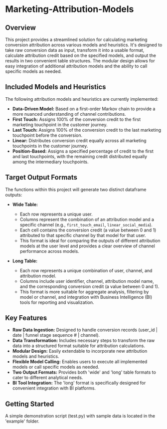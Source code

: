 # Marketing-Attribution-Models

## Overview

This project provides a streamlined solution for calculating marketing conversion attribution across various models and heuristics. It's designed to take raw conversion data as input, transform it into a usable format, calculate attribution credit based on the specified models, and output the results in two convenient table structures. The modular design allows for easy integration of additional attribution models and the ability to call specific models as needed.

## Included Models and Heuristics

The following attribution models and heuristics are currently implemented:

* **Data-Driven Model:** Based on a first-order Markov chain to provide a more nuanced understanding of channel contributions.
* **First Touch:** Assigns 100% of the conversion credit to the first marketing touchpoint in the customer journey.
* **Last Touch:** Assigns 100% of the conversion credit to the last marketing touchpoint before the conversion.
* **Linear:** Distributes conversion credit equally across all marketing touchpoints in the customer journey.
* **Position-Based:** Assigns a specified percentage of credit to the first and last touchpoints, with the remaining credit distributed equally among the intermediary touchpoints.

## Target Output Formats

The functions within this project will generate two distinct dataframe outputs:

* **Wide Table:**
    * Each row represents a unique user.
    * Columns represent the combination of an attribution model and a specific channel (e.g., `first_touch_email`, `linear_social_media`).
    * Each cell contains the conversion credit (a value between 0 and 1) attributed to that specific channel by that model for that user.
    * This format is ideal for comparing the outputs of different attribution models at the user level and provides a clear overview of channel performance across models.

* **Long Table:**
    * Each row represents a unique combination of user, channel, and attribution model.
    * Columns include user identifier, channel, attribution model name, and the corresponding conversion credit (a value between 0 and 1).
    * This format is more suitable for aggregate analysis, filtering by model or channel, and integration with Business Intelligence (BI) tools for reporting and visualization.

## Key Features

* **Raw Data Ingestion:** Designed to handle conversion records (user_id | date | funnel stage sequence # | channel).
* **Data Transformation:** Includes necessary steps to transform the raw data into a structured format suitable for attribution calculations.
* **Modular Design:** Easily extendable to incorporate new attribution models and heuristics.
* **Flexible Model Calling:** Enables users to execute all implemented models or call specific models as needed.
* **Two Output Formats:** Provides both 'wide' and 'long' table formats to cater to different analytical needs.
* **BI Tool Integration:** The 'long' format is specifically designed for convenient integration with BI platforms.

## Getting Started

A simple demonstration script (test.py) with sample data is located in the 'example' folder.
